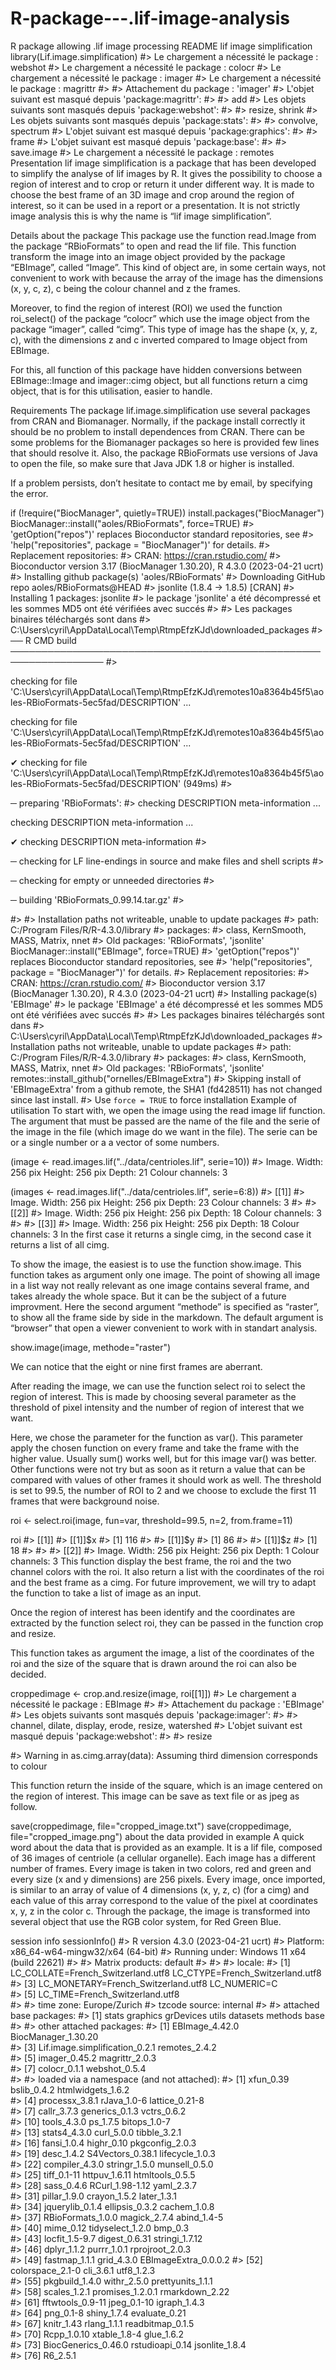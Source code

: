 # R-package---.lif-image-analysis
R package allowing .lif image processing 
README
lif image simplification
library(Lif.image.simplification)
#> Le chargement a nécessité le package : webshot
#> Le chargement a nécessité le package : colocr
#> Le chargement a nécessité le package : imager
#> Le chargement a nécessité le package : magrittr
#> 
#> Attachement du package : 'imager'
#> L'objet suivant est masqué depuis 'package:magrittr':
#> 
#>     add
#> Les objets suivants sont masqués depuis 'package:webshot':
#> 
#>     resize, shrink
#> Les objets suivants sont masqués depuis 'package:stats':
#> 
#>     convolve, spectrum
#> L'objet suivant est masqué depuis 'package:graphics':
#> 
#>     frame
#> L'objet suivant est masqué depuis 'package:base':
#> 
#>     save.image
#> Le chargement a nécessité le package : remotes
Presentation
lif image simplification is a package that has been developed to simplify the analyse of lif images by R. It gives the possibility to choose a region of interest and to crop or return it under different way. It is made to choose the best frame of an 3D image and crop around the region of interest, so it can be used in a report or a presentation. It is not strictly image analysis this is why the name is “lif image simplification”.

Details about the package
This package use the function read.Image from the package “RBioFormats” to open and read the lif file. This function transform the image into an image object provided by the package “EBImage”, called “Image”. This kind of object are, in some certain ways, not convenient to work with because the array of the image has the dimensions (x, y, c, z), c being the colour channel and z the frames.

Moreover, to find the region of interest (ROI) we used the function roi_select() of the package “colocr” which use the image object from the package “imager”, called “cimg”. This type of image has the shape (x, y, z, c), with the dimensions z and c inverted compared to Image object from EBImage.

For this, all function of this package have hidden conversions between EBImage::Image and imager::cimg object, but all functions return a cimg object, that is for this utilisation, easier to handle.

Requirements
The package lif.image.simplification use several packages from CRAN and Biomanager. Normally, if the package install correctly it should be no problem to install dependences from CRAN. There can be some problems for the Biomanager packages so here is provided few lines that should resolve it. Also, the package RBioFormats use versions of Java to open the file, so make sure that Java JDK 1.8 or higher is installed.

If a problem persists, don’t hesitate to contact me by email, by specifying the error.

if (!require("BiocManager", quietly=TRUE)) install.packages("BiocManager")
BiocManager::install("aoles/RBioFormats", force=TRUE)
#> 'getOption("repos")' replaces Bioconductor standard repositories, see
#> 'help("repositories", package = "BiocManager")' for details.
#> Replacement repositories:
#>     CRAN: https://cran.rstudio.com/
#> Bioconductor version 3.17 (BiocManager 1.30.20), R 4.3.0 (2023-04-21 ucrt)
#> Installing github package(s) 'aoles/RBioFormats'
#> Downloading GitHub repo aoles/RBioFormats@HEAD
#> jsonlite (1.8.4 -> 1.8.5) [CRAN]
#> Installing 1 packages: jsonlite
#> le package 'jsonlite' a été décompressé et les sommes MD5 ont été vérifiées avec succés
#> 
#> Les packages binaires téléchargés sont dans
#>  C:\Users\cyril\AppData\Local\Temp\RtmpEfzKJd\downloaded_packages
#> ── R CMD build ─────────────────────────────────────────────────────────────────
#>   
  
  
   checking for file 'C:\Users\cyril\AppData\Local\Temp\RtmpEfzKJd\remotes10a8364b45f5\aoles-RBioFormats-5ec5fad/DESCRIPTION' ...
  
   checking for file 'C:\Users\cyril\AppData\Local\Temp\RtmpEfzKJd\remotes10a8364b45f5\aoles-RBioFormats-5ec5fad/DESCRIPTION' ... 
  
✔  checking for file 'C:\Users\cyril\AppData\Local\Temp\RtmpEfzKJd\remotes10a8364b45f5\aoles-RBioFormats-5ec5fad/DESCRIPTION' (949ms)
#> 
  
  
  
─  preparing 'RBioFormats':
#>    checking DESCRIPTION meta-information ...
  
   checking DESCRIPTION meta-information ... 
  
✔  checking DESCRIPTION meta-information
#> 
  
  
  
─  checking for LF line-endings in source and make files and shell scripts
#> 
  
  
  
─  checking for empty or unneeded directories
#> 
  
  
  
─  building 'RBioFormats_0.99.14.tar.gz'
#> 
  
   
#> 
#> Installation paths not writeable, unable to update packages
#>   path: C:/Program Files/R/R-4.3.0/library
#>   packages:
#>     class, KernSmooth, MASS, Matrix, nnet
#> Old packages: 'RBioFormats', 'jsonlite'
BiocManager::install("EBImage", force=TRUE)
#> 'getOption("repos")' replaces Bioconductor standard repositories, see
#> 'help("repositories", package = "BiocManager")' for details.
#> Replacement repositories:
#>     CRAN: https://cran.rstudio.com/
#> Bioconductor version 3.17 (BiocManager 1.30.20), R 4.3.0 (2023-04-21 ucrt)
#> Installing package(s) 'EBImage'
#> le package 'EBImage' a été décompressé et les sommes MD5 ont été vérifiées avec succés
#> 
#> Les packages binaires téléchargés sont dans
#>  C:\Users\cyril\AppData\Local\Temp\RtmpEfzKJd\downloaded_packages
#> Installation paths not writeable, unable to update packages
#>   path: C:/Program Files/R/R-4.3.0/library
#>   packages:
#>     class, KernSmooth, MASS, Matrix, nnet
#> Old packages: 'RBioFormats', 'jsonlite'
remotes::install_github("ornelles/EBImageExtra")
#> Skipping install of 'EBImageExtra' from a github remote, the SHA1 (fd428511) has not changed since last install.
#>   Use `force = TRUE` to force installation
Example of utilisation
To start with, we open the image using the read image lif function. The argument that must be passed are the name of the file and the serie of the image in the file (which image do we want in the file). The serie can be or a single number or a a vector of some numbers.

(image <- read.images.lif("../data/centrioles.lif", serie=10))
#> Image. Width: 256 pix Height: 256 pix Depth: 21 Colour channels: 3

(images <- read.images.lif("../data/centrioles.lif", serie=6:8))
#> [[1]]
#> Image. Width: 256 pix Height: 256 pix Depth: 23 Colour channels: 3 
#> 
#> [[2]]
#> Image. Width: 256 pix Height: 256 pix Depth: 18 Colour channels: 3 
#> 
#> [[3]]
#> Image. Width: 256 pix Height: 256 pix Depth: 18 Colour channels: 3
In the first case it returns a single cimg, in the second case it returns a list of all cimg.

To show the image, the easiest is to use the function show.image. This function takes as argument only one image. The point of showing all image in a list way not really relevant as one image contains several frame, and takes already the whole space. But it can be the subject of a future improvment. Here the second argument “methode” is specified as “raster”, to show all the frame side by side in the markdown. The default argument is “browser” that open a viewer convenient to work with in standart analysis.

show.image(image, methode="raster")


We can notice that the eight or nine first frames are aberrant.

After reading the image, we can use the function select roi to select the region of interest. This is made by choosing several parameter as the threshold of pixel intensity and the number of region of interest that we want.

Here, we chose the parameter for the function as var(). This parameter apply the chosen function on every frame and take the frame with the higher value. Usually sum() works well, but for this image var() was better. Other functions were not try but as soon as it return a value that can be compared with values of other frames it should work as well. The threshold is set to 99.5, the number of ROI to 2 and we choose to exclude the first 11 frames that were background noise.

roi <- select.roi(image, fun=var, threshold=99.5, n=2, from.frame=11)


roi
#> [[1]]
#> [[1]]$x
#> [1] 116
#> 
#> [[1]]$y
#> [1] 86
#> 
#> [[1]]$z
#> [1] 18
#> 
#> 
#> [[2]]
#> Image. Width: 256 pix Height: 256 pix Depth: 1 Colour channels: 3
This function display the best frame, the roi and the two channel colors with the roi. It also return a list with the coordinates of the roi and the best frame as a cimg. For future improvement, we will try to adapt the function to take a list of image as an input.

Once the region of interest has been identify and the coordinates are extracted by the function select roi, they can be passed in the function crop and resize.

This function takes as argument the image, a list of the coordinates of the roi and the size of the square that is drawn around the roi can also be decided.

croppedimage <- crop.and.resize(image, roi[[1]])
#> Le chargement a nécessité le package : EBImage
#> 
#> Attachement du package : 'EBImage'
#> Les objets suivants sont masqués depuis 'package:imager':
#> 
#>     channel, dilate, display, erode, resize, watershed
#> L'objet suivant est masqué depuis 'package:webshot':
#> 
#>     resize


#> Warning in as.cimg.array(data): Assuming third dimension corresponds to colour


This function return the inside of the square, which is an image centered on the region of interest. This image can be save as text file or as jpeg as follow.

save(croppedimage, file="cropped_image.txt")
save(croppedimage, file="cropped_image.png")
about the data provided in example
A quick word about the data that is provided as an example. It is a lif file, composed of 36 images of centriole (a cellular organelle). Each image has a different number of frames. Every image is taken in two colors, red and green and every size (x and y dimensions) are 256 pixels. Every image, once imported, is similar to an array of value of 4 dimensions (x, y, z, c) (for a cimg) and each value of this array correspond to the value of the pixel at coordinates x, y, z in the color c.  Through the package, the image is transformed into several object that use the RGB color system, for Red Green Blue.

session info
sessionInfo()
#> R version 4.3.0 (2023-04-21 ucrt)
#> Platform: x86_64-w64-mingw32/x64 (64-bit)
#> Running under: Windows 11 x64 (build 22621)
#> 
#> Matrix products: default
#> 
#> 
#> locale:
#> [1] LC_COLLATE=French_Switzerland.utf8  LC_CTYPE=French_Switzerland.utf8   
#> [3] LC_MONETARY=French_Switzerland.utf8 LC_NUMERIC=C                       
#> [5] LC_TIME=French_Switzerland.utf8    
#> 
#> time zone: Europe/Zurich
#> tzcode source: internal
#> 
#> attached base packages:
#> [1] stats     graphics  grDevices utils     datasets  methods   base     
#> 
#> other attached packages:
#> [1] EBImage_4.42.0                 BiocManager_1.30.20           
#> [3] Lif.image.simplification_0.2.1 remotes_2.4.2                 
#> [5] imager_0.45.2                  magrittr_2.0.3                
#> [7] colocr_0.1.1                   webshot_0.5.4                 
#> 
#> loaded via a namespace (and not attached):
#>  [1] xfun_0.39            bslib_0.4.2          htmlwidgets_1.6.2   
#>  [4] processx_3.8.1       rJava_1.0-6          lattice_0.21-8      
#>  [7] callr_3.7.3          generics_0.1.3       vctrs_0.6.2         
#> [10] tools_4.3.0          ps_1.7.5             bitops_1.0-7        
#> [13] stats4_4.3.0         curl_5.0.0           tibble_3.2.1        
#> [16] fansi_1.0.4          highr_0.10           pkgconfig_2.0.3     
#> [19] desc_1.4.2           S4Vectors_0.38.1     lifecycle_1.0.3     
#> [22] compiler_4.3.0       stringr_1.5.0        munsell_0.5.0       
#> [25] tiff_0.1-11          httpuv_1.6.11        htmltools_0.5.5     
#> [28] sass_0.4.6           RCurl_1.98-1.12      yaml_2.3.7          
#> [31] pillar_1.9.0         crayon_1.5.2         later_1.3.1         
#> [34] jquerylib_0.1.4      ellipsis_0.3.2       cachem_1.0.8        
#> [37] RBioFormats_1.0.0    magick_2.7.4         abind_1.4-5         
#> [40] mime_0.12            tidyselect_1.2.0     bmp_0.3             
#> [43] locfit_1.5-9.7       digest_0.6.31        stringi_1.7.12      
#> [46] dplyr_1.1.2          purrr_1.0.1          rprojroot_2.0.3     
#> [49] fastmap_1.1.1        grid_4.3.0           EBImageExtra_0.0.0.2
#> [52] colorspace_2.1-0     cli_3.6.1            utf8_1.2.3          
#> [55] pkgbuild_1.4.0       withr_2.5.0          prettyunits_1.1.1   
#> [58] scales_1.2.1         promises_1.2.0.1     rmarkdown_2.22      
#> [61] fftwtools_0.9-11     jpeg_0.1-10          igraph_1.4.3        
#> [64] png_0.1-8            shiny_1.7.4          evaluate_0.21       
#> [67] knitr_1.43           rlang_1.1.1          readbitmap_0.1.5    
#> [70] Rcpp_1.0.10          xtable_1.8-4         glue_1.6.2          
#> [73] BiocGenerics_0.46.0  rstudioapi_0.14      jsonlite_1.8.4      
#> [76] R6_2.5.1
